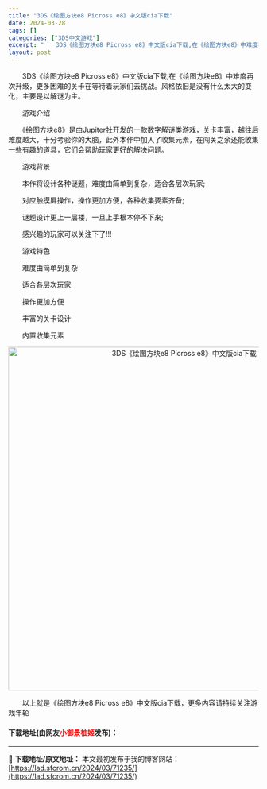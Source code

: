```yaml
---
title: "3DS《绘图方块e8 Picross e8》中文版cia下载"
date: 2024-03-28
tags: []
categories: ["3DS中文游戏"]
excerpt: "　　3DS《绘图方块e8 Picross e8》中文版cia下载,在《绘图方块e8》中难度再次升级，更多困难的关卡在等待着玩家们去挑战。风格依旧是没有什么太大的变化，主要是以解谜为主。 　　游戏介绍 　　《绘图方块e8》是由Jupiter社开发的一款数字解谜类游戏，关卡丰富，越往后难度越大，十分考验&hellip;"
layout: post
---
```


 <p>　　3DS《绘图方块e8 Picross e8》中文版cia下载,在《绘图方块e8》中难度再次升级，更多困难的关卡在等待着玩家们去挑战。风格依旧是没有什么太大的变化，主要是以解谜为主。</p> <p>　　游戏介绍</p> <p>　　《绘图方块e8》是由Jupiter社开发的一款数字解谜类游戏，关卡丰富，越往后难度越大，十分考验你的大脑，此外本作中加入了收集元素，在闯关之余还能收集一些有趣的道具，它们会帮助玩家更好的解决问题。</p> <p>　　游戏背景</p> <p>　　本作将设计各种谜题，难度由简单到复杂，适合各层次玩家;</p> <p>　　对应触摸屏操作，操作更加方便，各种收集要素齐备;</p> <p>　　谜题设计更上一层楼，一旦上手根本停不下来;</p> <p>　　感兴趣的玩家可以关注下了!!!</p> <p>　　游戏特色</p> <p>　　难度由简单到复杂</p> <p>　　适合各层次玩家</p> <p>　　操作更加方便</p> <p>　　丰富的关卡设计</p> <p>　　内置收集元素</p> <p align="center"><img align="" border="0" src="https://lad.sfcrom.cn/wp-content/uploads/2024/03/20240328_66054ab4c64e5.jpg" width="692" alt="3DS《绘图方块e8 Picross e8》中文版cia下载" /></p> <p>　　以上就是《绘图方块e8 Picross e8》中文版cia下载，更多内容请持续关注游戏年轮</p> <p><h4>下载地址(由网友<font color="red">小御景柚姬</font>发布)：</h4></p> 

---
📖 **下载地址/原文地址：** 本文最初发布于我的博客网站：[https://lad.sfcrom.cn/2024/03/71235/](https://lad.sfcrom.cn/2024/03/71235/)
